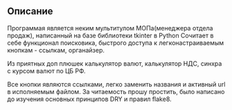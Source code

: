 ## Описание
Программая является неким мультитулом МОПа(менеджера отдела продаж), написанный на базе библиотеки tkinter в Python
Сочитает в себе функционал поисковика, быстрого доступа к легконастраиваемым кнопкам - ссылкам, органайзер.

Из приятных доп плюшек калькулятор валют, калькулятор НДС, синхра с курсом валют по ЦБ РФ.

Все кнопки являются ссылками, легко заменить названия и активный url в исполняемым файлом.
За читаемость прошу простить, было написано до изучения основных принципов DRY и правил flake8.

